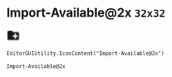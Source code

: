 # Import-Available@2x `32x32`
<img src="/img/Import-Available.png" width=32 height=32>

``` CSharp
EditorGUIUtility.IconContent("Import-Available@2x")
```
```
Import-Available@2x
```
